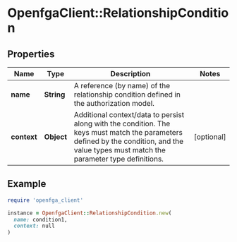 # OpenfgaClient::RelationshipCondition

## Properties

| Name | Type | Description | Notes |
| ---- | ---- | ----------- | ----- |
| **name** | **String** | A reference (by name) of the relationship condition defined in the authorization model. |  |
| **context** | **Object** | Additional context/data to persist along with the condition. The keys must match the parameters defined by the condition, and the value types must match the parameter type definitions. | [optional] |

## Example

```ruby
require 'openfga_client'

instance = OpenfgaClient::RelationshipCondition.new(
  name: condition1,
  context: null
)
```

